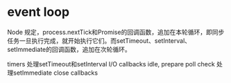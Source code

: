 # event loop
Node 规定，process.nextTick和Promise的回调函数，追加在本轮循环，即同步任务一旦执行完成，就开始执行它们。而setTimeout、setInterval、setImmediate的回调函数，追加在次轮循环。

timers  处理setTimeout和setInterval
I/O callbacks
idle, prepare
poll
check   处理setImmediate
close callbacks